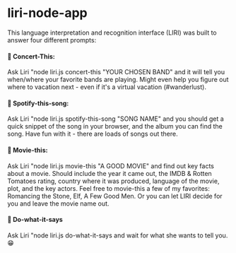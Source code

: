 # liri-node-app

This language interpretation and recognition interface (LIRI) was built to answer four different prompts:

#### :musical_note: Concert-This:
Ask Liri "node liri.js concert-this "YOUR CHOSEN BAND" and it will tell you when/where your favorite bands are playing.  Might even help you figure out where to vacation next - even if it's a virtual vacation (#wanderlust).



#### :musical_score: Spotify-this-song:
Ask Liri "node liri.js spotify-this-song "SONG NAME" and you should get a quick snippet of the song in your browser, and the album you can find the song.  Have fun with it - there are loads of songs out there.

#### :movie_camera: Movie-this:
Ask Liri "node liri.js movie-this "A GOOD MOVIE" and find out key facts about a movie. Should include the year it came out, the IMDB & Rotten Tomatoes rating, country where it was produced, language of the movie, plot, and the key actors.  Feel free to movie-this a few of my favorites:  Romancing the Stone, Elf, A Few Good Men.  Or you can let LIRI decide for you and leave the movie name out.  

#### :crystal_ball: Do-what-it-says
Ask Liri "node liri.js do-what-it-says and wait for what she wants to tell you. :grin:


